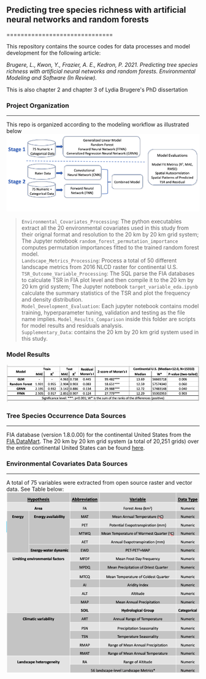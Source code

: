 ## Predicting tree species richness with artificial neural networks and random forests
==============================

This repository contains the source codes for data processes and model development for the following article:  

*Brugere, L., Kwon, Y., Frazier, A. E., Kedron, P. 2021. Predicting tree species richness with artificial neural networks and random forests. Environmental Modeling and Software (In Review).*

This is also chapter 2 and chapter 3 of Lydia Brugere's PhD dissertation

### Project Organization
------------
This repo is organized according to the modeling workflow as illustrated below ![flowchart](https://github.com/lydiabrugere/tsrmodel_extended/blob/main/Supplementary_Data/Model_Workflow_Chart.png)

> `Environmental_Covariates_Processing`: The python executables extract all the 20 environmental covariates used in this study from their orignal format and resolution to the 20 km by 20 km grid system; The Jupyter notebook `random_forest_permutation_importance ` computes permutation importances fitted to the trained random forest model.  
> `Landscape_Metrics_Processing`: Process a total of 50 different landscape metrics from 2016 NLCD raster for continental U.S.
> `TSR_Outcome_Variable_Processing`: The SQL parse the FIA databases to calculate TSR in FIA plot level and then compile it to the 20 km by 20 km grid system; The Jupyter notebook `target_variable_eda.ipynb` calculate the summary statistics of the TSR and plot the frequency and density distribution.  
> `Model_Development_Evaluation`: Each jupyter notebook contains model training, hyperparameter tuning, validation and testing as the file name implies. `Model_Results_Comparison` inside this folder are scripts for model results and residuals analysis.   
> `Supplementary_Data`: contains the 20 km by 20 km grid system used in this study.  

### Model Results
![results](https://github.com/lydiabrugere/tsrmodel_extended/blob/main/Supplementary_Data/Stage1_Result.png)

### Tree Species Occurrence Data Sources
------------
FIA database (version 1.8.0.00) for the continental United States from the [FIA DataMart](https://apps.fs.usda.gov/fia/datamart/). The 20 km by 20 km grid system (a total of 20,251 grids) over the entire continental United States can be found [here](https://github.com/lydiabrugere/tsrmodel/blob/master/Supplementary_Data/Employed_Grid_System_ProjectionNAD83.zip).

### Environmental Covariates Data Sources
------------
A total of 75 variables were extracted from open source raster and vector data. See Table below: ![covariates](https://github.com/lydiabrugere/tsrmodel_extended/blob/main/Supplementary_Data/Environmental_Covariates.png)


